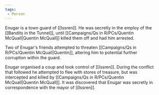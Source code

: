 ```yaml
---
tags:
 - Person
---
```


Enugar is a town guard of [[Issren]]. He was secretly in the employ of the [[Bandits in the Tunnel]], until [[Campaigns/Qs in R/PCs/Quentin McQuall|Quentin McQuall]] killed them off and had him arrested. 

Two of Enugar's friends attempted to threaten [[Campaigns/Qs in R/PCs/Quentin McQuall|Quentin]], altering him to potential further corruption within the guard.

Enugar organised a coup and took control of [[Issren]]. During the conflict that followed he attempted to flee with stores of treasure, but was intercepted and killed by [[Campaigns/Qs in R/PCs/Quentin McQuall|Quentin McQuall]]. It was discovered that Enugar was secretly in correspondence with the mayor of [[Issren]].